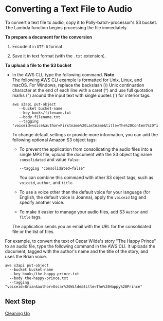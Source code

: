 # Converting a Text File to Audio<a name="converting-text-file-to-audio"></a>

To convert a text file to audio, copy it to Polly\-batch\-processor's S3 bucket\. The Lambda function begins processing the file immediately\.

**To prepare a document for the conversion**

1. Encode it in `UTF-8` format\.

1. Save it in text format \(with the `.txt` extension\)\.

**To upload a file to the S3 bucket**

+ In the AWS CLI, type the following command\.
**Note**  
The following AWS CLI example is formatted for Unix, Linux, and macOS\. For Windows, replace the backslash \(\\\) Unix continuation character at the end of each line with a caret \(^\) and use full quotation marks \("\) around the input text with single quotes \('\) for interior tags\.

  ```
  aws s3api put-object
     --bucket bucket-name 
     --key books/filename.txt 
     --body filename.txt 
     --tagging "voiceid=voice&author=Firstname%20Lastname&title=The%20Content%20Title"
  ```

  To change default settings or provide more information, you can add the following optional Amazon S3 object tags:

  + To prevent the application from consolidating the audio files into a single MP3 file, upload the document with the S3 object tag name `consolidated` and value `false`: 

    ```
    --tagging "consolidated=false"
    ```

    You can combine this command with other S3 object tags, such as `voiceid`, `author`, and `title`\.

  + To use a voice other than the default voice for your language \(for English, the default voice is Joanna\), apply the `voiceid` tag and specify another voice\.

  + To make it easier to manage your audio files, add S3 `Author` and `Title` tags\. 

  The application sends you an email with the URL for the consolidated file or the list of files\.

For example, to convert the text of Oscar Wilde's story "The Happy Prince" to an audio file, type the following command in the AWS CLI\. It uploads the document, tagged with the author's name and the title of the story, and uses the Brian voice\.

```
aws s3api put-object 
  --bucket bucket-name    
  --key books/the-happy-prince.txt 
  --body the-happy-prince.txt 
  --tagging "voiceid=Brian&author=Oscar%20Wilde&title=The%20Happy%20Prince"
```

## Next Step<a name="polly-batch-next-step-4"></a>

[Cleaning Up](cleaning-up.md)